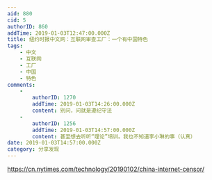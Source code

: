 ```yaml
---
aid: 880
cid: 5
authorID: 860
addTime: 2019-01-03T12:47:00.000Z
title: 纽约时报中文网：互联网审查工厂：一个有中国特色
tags:
    - 中文
    - 互联网
    - 工厂
    - 中国
    - 特色
comments:
    -
        authorID: 1270
        addTime: 2019-01-03T14:26:00.000Z
        content: 别问，问就是遵纪守法
    -
        authorID: 1256
        addTime: 2019-01-03T14:57:00.000Z
        content: 甚至想去听听“理论”培训。我也不知道李小琳的事（认真）
date: 2019-01-03T14:57:00.000Z
category: 分享发现
---
```


https://cn.nytimes.com/technology/20190102/china-internet-censor/
